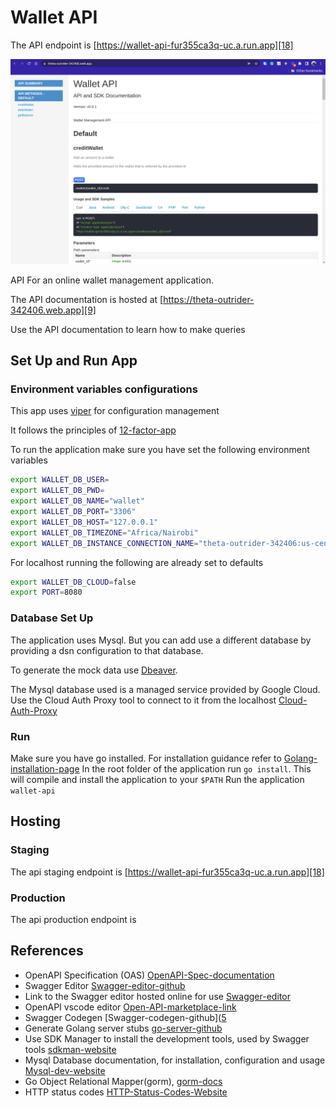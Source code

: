 # Wallet API

The API endpoint is [https://wallet-api-fur355ca3q-uc.a.run.app][18]

![Screenshot-of-API-documentation](site-screenshot.png)

API For an online wallet management application.

The API documentation is hosted at [https://theta-outrider-342406.web.app][9]

Use the API documentation to learn how to make queries

## Set Up and Run App

### Environment variables configurations

This app uses [viper][14] for configuration management

It follows the principles of [12-factor-app][15]

To run the application make sure you have set the following environment variables

```sh
export WALLET_DB_USER=
export WALLET_DB_PWD=
export WALLET_DB_NAME="wallet"
export WALLET_DB_PORT="3306"
export WALLET_DB_HOST="127.0.0.1"
export WALLET_DB_TIMEZONE="Africa/Nairobi"
export WALLET_DB_INSTANCE_CONNECTION_NAME="theta-outrider-342406:us-central1:wallet"
```

For localhost running the following are already set to defaults

```sh
export WALLET_DB_CLOUD=false
export PORT=8080
```

### Database Set Up

The application uses Mysql. But you can add use a different database by providing a dsn configuration to that database.

To generate the mock data use [Dbeaver][17].

The Mysql database used is a managed service provided by Google Cloud.
Use the Cloud Auth Proxy tool to connect to it from the localhost [Cloud-Auth-Proxy][16]

### Run

Make sure you have go installed. For installation guidance refer to [Golang-installation-page][13]
In the root folder of the application run `go install`. This will compile and install the application to your `$PATH`
Run the application `wallet-api`

## Hosting

### Staging

The api staging endpoint is [https://wallet-api-fur355ca3q-uc.a.run.app][18]

### Production

The api production endpoint is

## References

- OpenAPI Specification (OAS) [OpenAPI-Spec-documentation][2]
- Swagger Editor [Swagger-editor-github][3]
- Link to the Swagger editor hosted online for use [Swagger-editor][8]
- OpenAPI vscode editor [Open-API-marketplace-link][4]
- Swagger Codegen [Swagger-codegen-github]([5]
- Generate Golang server stubs [go-server-github][6]
- Use SDK Manager to install the development tools, used by Swagger tools [sdkman-website][7]
- Mysql Database documentation, for installation, configuration and usage [Mysql-dev-website][10]
- Go Object Relational Mapper(gorm), [gorm-docs][11]
- HTTP status codes [HTTP-Status-Codes-Website][1]

[1]: https://restfulapi.net/http-status-codes
[2]: https://swagger.io/docs/specification/about
[3]: https://github.com/swagger-api/swagger-editor
[4]: https://marketplace.visualstudio.com/items?itemName=42Crunch.vscode-openapi
[5]: https://github.com/swagger-api/swagger-codegen
[6]: https://github.com/swagger-api/swagger-codegen/wiki/Server-stub-generator-HOWTO#go-server
[7]: https://sdkman.io/sdks
[8]: https://editor.swagger.io
[9]: https://theta-outrider-342406.web.app
[10]: https://dev.mysql.com/doc
[11]: https://gorm.io/docs
[12]: https://stackoverflow.com/questions/34046194/how-to-pass-arguments-to-router-handlers-in-golang-using-gin-web-framework
[13]: https://go.dev/doc/install
[14]: https://github.com/spf13/viper
[15]: https://12factor.net
[16]: https://cloud.google.com/sql/docs/mysql/sql-proxy "Cloud SQL Auth Proxy"
[17]: https://dbeaver.io
[18]: https://wallet-api-fur355ca3q-uc.a.run.app

